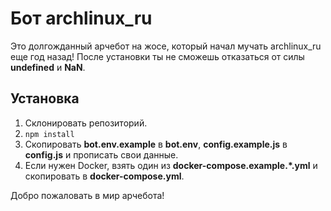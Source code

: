 # Бот archlinux_ru

Это долгожданный арчебот на жосе, который начал мучать archlinux_ru еще год назад! После установки ты не сможешь отказаться от силы **undefined** и **NaN**.

## Установка

1. Склонировать репозиторий.
2. `npm install`
3. Скопировать **bot.env.example** в **bot.env**, **config.example.js** в **config.js** и прописать свои данные.
4. Если нужен Docker, взять один из **docker-compose.example.*.yml** и скопировать в **docker-compose.yml**.

Добро пожаловать в мир арчебота!
